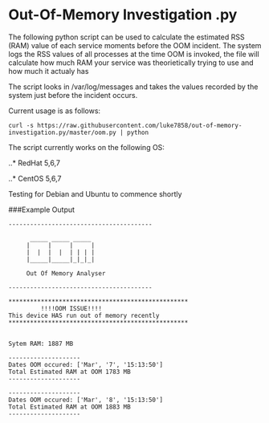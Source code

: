 # Out-Of-Memory Investigation .py


The following python script can be used to calculate the estimated RSS (RAM) value of each service moments before the OOM incident. The system logs the RSS values of all processes at the time OOM is invoked, the file will calculate how much RAM your service was theorietically trying to use and how much it actualy has 


The script looks in /var/log/messages and takes the values recorded by the system just before the incident occurs. 






Current usage is as follows:

```
curl -s https://raw.githubusercontent.com/luke7858/out-of-memory-investigation.py/master/oom.py | python
```

The script currently works on the following OS:

..* RedHat 5,6,7

..* CentOS 5,6,7

Testing for Debian and Ubuntu to commence shortly 



###Example Output

```
----------------------------------------

      _____ _____ _____ 
     |     |     |     |
     |  |  |  |  | | | |
     |_____|_____|_|_|_|

     Out Of Memory Analyser

----------------------------------------

**************************************************
         !!!!OOM ISSUE!!!!
This device HAS run out of memory recently
**************************************************


Sytem RAM: 1887 MB

--------------------
Dates OOM occured: ['Mar', '7', '15:13:50']
Total Estimated RAM at OOM 1783 MB
--------------------

--------------------
Dates OOM occured: ['Mar', '8', '15:13:50']
Total Estimated RAM at OOM 1883 MB
--------------------
```
